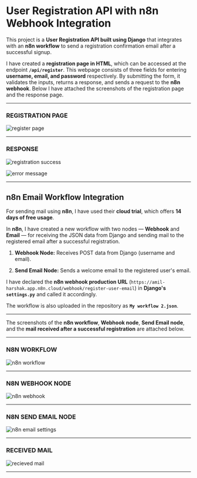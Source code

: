 
# User Registration API with n8n Webhook Integration

This project is a **User Registration API built using Django** that integrates with an **n8n workflow** to send a registration confirmation email after a successful signup.

I have created a **registration page in HTML**, which can be accessed at the endpoint **`/api/register`**. This webpage consists of three fields for entering **username, email, and password** respectively. By submitting the form, it validates the inputs, returns a response, and sends a request to the **n8n webhook**. Below I have attached the screenshots of the registration page and the response page.

---

### REGISTRATION PAGE

![register page](https://github.com/user-attachments/assets/9818a93a-347b-4563-a562-1ea0aaea281b)

---

### RESPONSE

![registration success](https://github.com/user-attachments/assets/928505e3-aab5-4808-8fd5-239264e4a18f)

![error message](https://github.com/user-attachments/assets/2e1d72bc-d5f7-4e9f-9fea-9b02b8e810ec)

---

## n8n Email Workflow Integration

For sending mail using **n8n**, I have used their **cloud trial**, which offers **14 days of free usage**.

In **n8n**, I have created a new workflow with two nodes — **Webhook** and **Email** — for receiving the JSON data from Django and sending mail to the registered email after a successful registration.

1. **Webhook Node:** Receives POST data from Django (username and email).

2. **Send Email Node:** Sends a welcome email to the registered user's email.

I have declared the **n8n webhook production URL** (`https://amil-harshak.app.n8n.cloud/webhook/register-user-email`) in **Django's `settings.py`** and called it accordingly.

The workflow is also uploaded in the repository as **`My workflow 2.json`**.

---

The screenshots of the **n8n workflow**, **Webhook node**, **Send Email node**, and the **mail received after a successful registration** are attached below.

---

### N8N WORKFLOW

![n8n workflow](https://github.com/user-attachments/assets/c6359825-d642-48ab-a550-ce44933bfe76)

---

### N8N WEBHOOK NODE

![n8n webhook](https://github.com/user-attachments/assets/de963de4-6722-4176-96a0-6848c7587d59)

---

### N8N SEND EMAIL NODE

![n8n email settings](https://github.com/user-attachments/assets/7e964410-36bb-4a74-a7a3-44efa80b135d)

---

### RECEIVED MAIL

![recieved mail](https://github.com/user-attachments/assets/d5e9f1e4-ac58-4863-a2bf-b6026fbcca9c)

---
